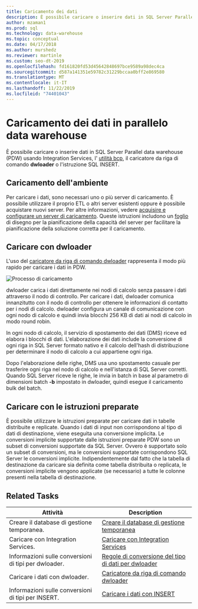 ```yaml
---
title: Caricamento dei dati
description: È possibile caricare o inserire dati in SQL Server Parallel data warehouse (PDW) usando Integration Services, l'utilità bcp, dwloader o l'istruzione SQL INSERT.
author: mzaman1
ms.prod: sql
ms.technology: data-warehouse
ms.topic: conceptual
ms.date: 04/17/2018
ms.author: murshedz
ms.reviewer: martinle
ms.custom: seo-dt-2019
ms.openlocfilehash: fd161820fd53d45642848697bce9589a98dec4ca
ms.sourcegitcommit: d587a141351e59782c31229bccaa0bff2e869580
ms.translationtype: MT
ms.contentlocale: it-IT
ms.lasthandoff: 11/22/2019
ms.locfileid: "74401043"
---
```

# <a name="loading-data-into-parallel-data-warehouse"></a>Caricamento dei dati in parallelo data warehouse
È possibile caricare o inserire dati in SQL Server Parallel data warehouse (PDW) usando Integration Services, l' [utilità bcp](../tools/bcp-utility.md), il caricatore da riga di comando **dwloader** o l'istruzione SQL INSERT.  

## <a name="loading-environment"></a>Caricamento dell'ambiente  
Per caricare i dati, sono necessari uno o più server di caricamento. È possibile utilizzare il proprio ETL o altri server esistenti oppure è possibile acquistare nuovi server. Per altre informazioni, vedere [acquisire e configurare un server di caricamento](acquire-and-configure-loading-server.md). Queste istruzioni includono un [foglio](loading-server-capacity-planning-worksheet.md) di disegno per la pianificazione della capacità del server per facilitare la pianificazione della soluzione corretta per il caricamento.  
  
## <a name="load-with-dwloader"></a>Caricare con dwloader  
L'uso del [caricatore da riga di comando dwloader](dwloader.md) rappresenta il modo più rapido per caricare i dati in PDW.  
  
![Processo di caricamento](media/loading-process.png "Processo di caricamento")  
  
dwloader carica i dati direttamente nei nodi di calcolo senza passare i dati attraverso il nodo di controllo. Per caricare i dati, dwloader comunica innanzitutto con il nodo di controllo per ottenere le informazioni di contatto per i nodi di calcolo. dwloader configura un canale di comunicazione con ogni nodo di calcolo e quindi invia blocchi 256 KB di dati ai nodi di calcolo in modo round robin.  
  
In ogni nodo di calcolo, il servizio di spostamento dei dati (DMS) riceve ed elabora i blocchi di dati. L'elaborazione dei dati include la conversione di ogni riga in SQL Server formato nativo e il calcolo dell'hash di distribuzione per determinare il nodo di calcolo a cui appartiene ogni riga.  
  
Dopo l'elaborazione delle righe, DMS usa uno spostamento casuale per trasferire ogni riga nel nodo di calcolo e nell'istanza di SQL Server corretti. Quando SQL Server riceve le righe, le invia in batch in base al parametro di dimensioni batch **-b** impostato in dwloader, quindi esegue il caricamento bulk del batch.  

## <a name="load-with-prepared-statements"></a>Caricare con le istruzioni preparate

È possibile utilizzare le istruzioni preparate per caricare dati in tabelle distribuite e replicate. Quando i dati di input non corrispondono al tipo di dati di destinazione, viene eseguita una conversione implicita. Le conversioni implicite supportate dalle istruzioni preparate PDW sono un subset di conversioni supportate da SQL Server. Ovvero è supportato solo un subset di conversioni, ma le conversioni supportate corrispondono SQL Server le conversioni implicite. Indipendentemente dal fatto che la tabella di destinazione da caricare sia definita come tabella distribuita o replicata, le conversioni implicite vengono applicate (se necessario) a tutte le colonne presenti nella tabella di destinazione. 

<!-- MISSING LINK
For more information, see [Prepared statements](prepared-statements.md).
-->
  
## <a name="related-tasks"></a>Related Tasks  
  
|Attività|Description|  
|--------|---------------|  
|Creare il database di gestione temporanea.|[Creare il database di gestione temporanea](staging-database.md)|  
|Caricare con Integration Services.|[Caricare con Integration Services](load-with-ssis.md)|  
|Informazioni sulle conversioni di tipi per dwloader.|[Regole di conversione del tipo di dati per dwloader](dwloader-data-type-conversion-rules.md)|  
|Caricare i dati con dwloader.|[Caricatore da riga di comando dwloader](dwloader.md)|  
|Informazioni sulle conversioni di tipi per INSERT.|[Caricare i dati con INSERT](load-with-insert.md)|  
 
<!-- MISSING LINKS
## See Also  
[Grant permissions to load data](grant-permissions-to-load-data.md)  
[Common metadata query examles](metadata-query-examples.md)  
  
-->
